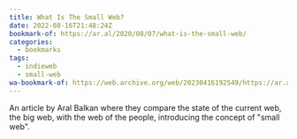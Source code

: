 ```yaml
---
title: What Is The Small Web?
date: 2022-08-16T21:48:24Z
bookmark-of: https://ar.al/2020/08/07/what-is-the-small-web/
categories:
  - bookmarks
tags:
  - indieweb
  - small-web
wa-bookmark-of: https://web.archive.org/web/20230416192549/https://ar.al/2020/08/07/what-is-the-small-web/
---
```


An article by Aral Balkan where they compare the state of the current web, the big web, with the web of the people, introducing the concept of "small web".
